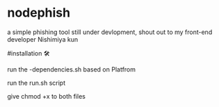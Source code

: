 # nodephish
a simple phishing tool still under devlopment,  shout out to my front-end developer Nishimiya kun


#installation 🛠️

run the -dependencies.sh based on Platfrom

run the run.sh script 

give chmod +x to both files
